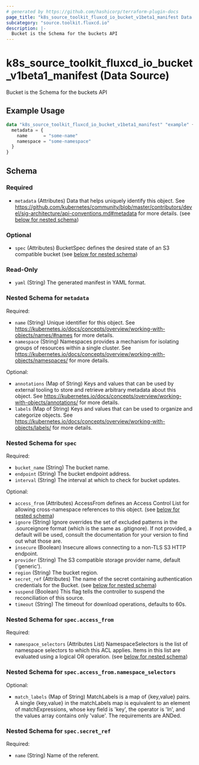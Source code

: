 ```yaml
---
# generated by https://github.com/hashicorp/terraform-plugin-docs
page_title: "k8s_source_toolkit_fluxcd_io_bucket_v1beta1_manifest Data Source - terraform-provider-k8s"
subcategory: "source.toolkit.fluxcd.io"
description: |-
  Bucket is the Schema for the buckets API
---
```


# k8s_source_toolkit_fluxcd_io_bucket_v1beta1_manifest (Data Source)

Bucket is the Schema for the buckets API

## Example Usage

```terraform
data "k8s_source_toolkit_fluxcd_io_bucket_v1beta1_manifest" "example" {
  metadata = {
    name      = "some-name"
    namespace = "some-namespace"
  }
}
```

<!-- schema generated by tfplugindocs -->
## Schema

### Required

- `metadata` (Attributes) Data that helps uniquely identify this object. See https://github.com/kubernetes/community/blob/master/contributors/devel/sig-architecture/api-conventions.md#metadata for more details. (see [below for nested schema](#nestedatt--metadata))

### Optional

- `spec` (Attributes) BucketSpec defines the desired state of an S3 compatible bucket (see [below for nested schema](#nestedatt--spec))

### Read-Only

- `yaml` (String) The generated manifest in YAML format.

<a id="nestedatt--metadata"></a>
### Nested Schema for `metadata`

Required:

- `name` (String) Unique identifier for this object. See https://kubernetes.io/docs/concepts/overview/working-with-objects/names/#names for more details.
- `namespace` (String) Namespaces provides a mechanism for isolating groups of resources within a single cluster. See https://kubernetes.io/docs/concepts/overview/working-with-objects/namespaces/ for more details.

Optional:

- `annotations` (Map of String) Keys and values that can be used by external tooling to store and retrieve arbitrary metadata about this object. See https://kubernetes.io/docs/concepts/overview/working-with-objects/annotations/ for more details.
- `labels` (Map of String) Keys and values that can be used to organize and categorize objects. See https://kubernetes.io/docs/concepts/overview/working-with-objects/labels/ for more details.


<a id="nestedatt--spec"></a>
### Nested Schema for `spec`

Required:

- `bucket_name` (String) The bucket name.
- `endpoint` (String) The bucket endpoint address.
- `interval` (String) The interval at which to check for bucket updates.

Optional:

- `access_from` (Attributes) AccessFrom defines an Access Control List for allowing cross-namespace references to this object. (see [below for nested schema](#nestedatt--spec--access_from))
- `ignore` (String) Ignore overrides the set of excluded patterns in the .sourceignore format (which is the same as .gitignore). If not provided, a default will be used, consult the documentation for your version to find out what those are.
- `insecure` (Boolean) Insecure allows connecting to a non-TLS S3 HTTP endpoint.
- `provider` (String) The S3 compatible storage provider name, default ('generic').
- `region` (String) The bucket region.
- `secret_ref` (Attributes) The name of the secret containing authentication credentials for the Bucket. (see [below for nested schema](#nestedatt--spec--secret_ref))
- `suspend` (Boolean) This flag tells the controller to suspend the reconciliation of this source.
- `timeout` (String) The timeout for download operations, defaults to 60s.

<a id="nestedatt--spec--access_from"></a>
### Nested Schema for `spec.access_from`

Required:

- `namespace_selectors` (Attributes List) NamespaceSelectors is the list of namespace selectors to which this ACL applies. Items in this list are evaluated using a logical OR operation. (see [below for nested schema](#nestedatt--spec--access_from--namespace_selectors))

<a id="nestedatt--spec--access_from--namespace_selectors"></a>
### Nested Schema for `spec.access_from.namespace_selectors`

Optional:

- `match_labels` (Map of String) MatchLabels is a map of {key,value} pairs. A single {key,value} in the matchLabels map is equivalent to an element of matchExpressions, whose key field is 'key', the operator is 'In', and the values array contains only 'value'. The requirements are ANDed.



<a id="nestedatt--spec--secret_ref"></a>
### Nested Schema for `spec.secret_ref`

Required:

- `name` (String) Name of the referent.
